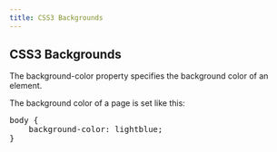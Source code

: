 ```yaml
---
title: CSS3 Backgrounds
---
```

## CSS3 Backgrounds
<p>
The background-color property specifies the background color of an element.
</p><p>
The background color of a page is set like this:
</p>
<pre>
body {
    background-color: lightblue;
}
</pre>

